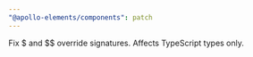 ```yaml
---
"@apollo-elements/components": patch
---
```


Fix $ and $\$ override signatures. Affects TypeScript types only.
